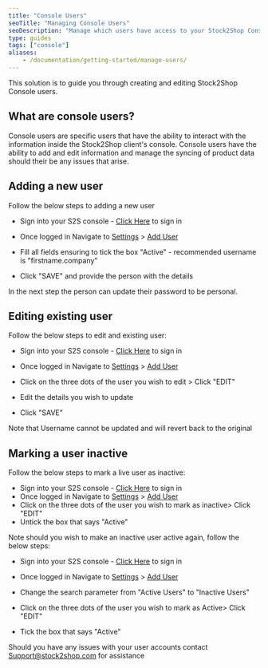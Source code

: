 ```yaml
---
title: "Console Users"
seoTitle: "Managing Console Users"
seoDescription: "Manage which users have access to your Stock2Shop Console as well as the permissions they have with your data."
type: guides
tags: ["console"]
aliases:
    - /documentation/getting-started/manage-users/
---
```


This solution is to guide you through creating and editing Stock2Shop Console users.

## What are console users?
Console users are specific users that have the ability to interact with the information inside the Stock2Shop client's console.
Console users have the ability to add and edit information and manage the syncing of product data should their be any issues that arise.

## Adding a new user
Follow the below steps to adding a new user

- Sign into your S2S console - [Click Here](https://console.stock2shop.com/) to sign in
- Once logged in Navigate to [Settings](https://console.stock2shop.com/console/#/settings) > [Add User](https://console.stock2shop.com/console/#/users/add)
- Fill all fields ensuring to tick the box "Active" - recommended username is "firstname.company" 


- Click "SAVE" and provide the person with the details

In the next step the person can update their password to be personal.

## Editing existing user
Follow the below steps to edit and existing user:

- Sign into your S2S console - [Click Here](https://console.stock2shop.com/) to sign in
- Once logged in Navigate to [Settings](https://console.stock2shop.com/console/#/settings) > [Add User](https://console.stock2shop.com/console/#/users/add)
- Click on the three dots of the user you wish to edit > Click "EDIT"


- Edit the details you wish to update
- Click "SAVE"   

Note that Username cannot be updated and will revert back to the original

## Marking a user inactive
Follow the below steps to mark a live user as inactive:  

- Sign into your S2S console - [Click Here](https://console.stock2shop.com/) to sign in
- Once logged in Navigate to [Settings](https://console.stock2shop.com/console/#/settings) > [Add User](https://console.stock2shop.com/console/#/users/add)
- Click on the three dots of the user you wish to mark as inactive> Click "EDIT"
- Untick the box that says "Active"


Note should you wish to make an inactive user active again, follow the below steps:

- Sign into your S2S console - [Click Here](https://console.stock2shop.com/) to sign in
- Once logged in Navigate to [Settings](https://console.stock2shop.com/console/#/settings) > [Add User](https://console.stock2shop.com/console/#/users/add)
- Change the search parameter from "Active Users" to "Inactive Users"


- Click on the three dots of the user you wish to mark as Active> Click "EDIT"
- Tick the box that says "Active"


Should you have any issues with your user accounts contact Support@stock2shop.com for assistance